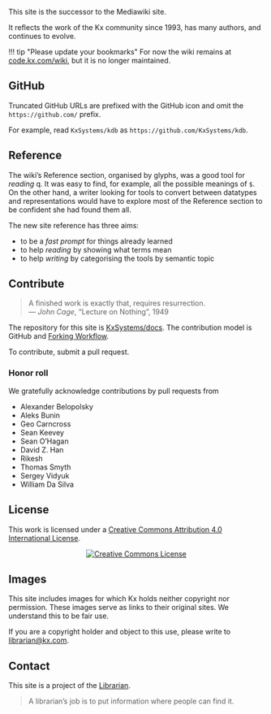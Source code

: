 This site is the successor to the Mediawiki site. 

It reflects the work of the Kx community since 1993, has many authors, 
and continues to evolve.  

!!! tip "Please update your bookmarks" 
    For now the wiki remains at [code.kx.com/wiki](http://code.kx.com/wiki), but it is no longer maintained.


## <i class="fab fa-github"></i> GitHub

Truncated GitHub URLs are prefixed with the GitHub icon <i class="fa fa-github"></i> and omit the `https://github.com/` prefix. 

For example, read <i class="fa fa-github"></i> `KxSystems/kdb` as `https://github.com/KxSystems/kdb`.


## <i class="fa fa-life-ring"></i> Reference

The wiki’s Reference section, organised by glyphs, was a good tool for _reading_ q. It was easy to find, for example, all the possible meanings of `$`. On the other hand, a writer looking for tools to convert between datatypes and representations would have to explore most of the Reference section to be confident she had found them all. 

The new site reference has three aims:

- to be a _fast prompt_ for things already learned 
- to help _reading_ by showing what terms mean
- to help _writing_ by categorising the tools by semantic topic 


## <i class="far fa-handshake"></i> Contribute

> A finished work is exactly that, requires resurrection.  
— _John Cage_, “Lecture on Nothing”, 1949

The repository for this site is <i class="fa fa-github"></i> [KxSystems/docs](https://github.com/KxSystems/docs). 
The contribution model is GitHub and [Forking Workflow](https://www.atlassian.com/git/tutorials/comparing-workflows#forking-workflow). 

To contribute, submit a pull request. 

### Honor roll

We gratefully acknowledge contributions by pull requests from

-   Alexander Belopolsky
-   Aleks Bunin
-   Geo Carncross
-   Sean Keevey
-   Sean O’Hagan
-   David Z. Han
-   Rikesh
-   Thomas Smyth
-   Sergey Vidyuk
-   William Da Silva


## <i class="fas fa-balance-scale"></i> License 
This work is licensed under a <a rel="license" href="http://creativecommons.org/licenses/by/4.0/">Creative Commons Attribution 4.0 International License</a>.

<div style="text-align: center;"><a rel="license" href="http://creativecommons.org/licenses/by/4.0/"><img alt="Creative Commons License" style="border-width:0" src="https://i.creativecommons.org/l/by/4.0/88x31.png" /></a></div>


## <i class="fas fa-camera-retro"></i> Images

This site includes images for which Kx holds neither copyright nor permission. 
These images serve as links to their original sites. 
We understand this to be fair use. 

If you are a copyright holder and object to this use, please write to librarian@kx.com. 


## <i class="fas fa-envelope"></i> Contact

This site is a project of the [Librarian](mailto:librarian@kx.com).

> A librarian’s job is to put information where people can find it. 


